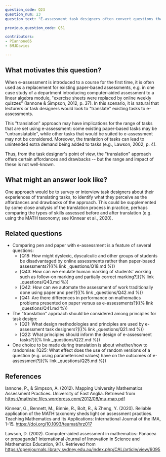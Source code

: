```yaml
---
question_code: Q23
question_num: 23
question_text: "E-assessment task designers often convert questions that could be asked on a traditional pen and paper exam: what are the implications, technicalities, affordances and drawbacks of this approach?" 

previous_question_code: Q51

contributors: 
- PIannone65 
- BMJDavies 

---
```






## What motivates this question?

When e-assessment is introduced to a course for the first time, it is often used as a replacement for existing paper-based assessments, e.g. in one case study of a department introducing computer-aided assessment to a linear algebra module, "exercise sheets were replaced by online weekly quizzes" (Iannone & Simpson, 2012, p. 37). In this scenario, it is natural that lecturers or task designers would look to "translate" existing tasks to e-assessments.

This "translation" approach may have implications for the range of tasks that are set using e-assessment: some existing paper-based tasks may be "untranslatable", while other tasks that would be suited to e-assessment may not be considered. Moreover, the tranlation of tasks can lead to unintended extra demand being added to tasks (e.g., Lawson, 2002, p. 4).

Thus, from the task designer's point of view, the "translation" approach offers certain affordances and drawbacks -- but the range and impact of these is not well-known.

## What might an answer look like?

One approach would be to survey or interview task designers about their experiences of translating tasks, to identify what they perceive as the affordances and drawbacks of the approach. This could be supplemented by some close analysis of the translation process in practice, perhaps comparing the types of skills assessed before and after translation (e.g. using the MATH taxonomy; see Kinnear et al., 2020).

## Related questions

* Comparing pen and paper with e-assessment is a feature of several questions:
  - [Q18: How might dyslexic, dyscalculic and other groups of students be disadvantaged by online assessments rather than paper-based assessments?]({% link _questions/Q18.md %})
  - [Q43: How can we emulate human marking of students’ working such as follow-on marking and partially correct marking?]({% link _questions/Q43.md %})
  - [Q42: How can we automate the assessment of work traditionally done using paper and pen?]({% link _questions/Q42.md %})
  - [Q41: Are there differences in performance on mathematics problems presented on paper versus as e-assessments?]({% link _questions/Q41.md %})
* The "translation" approach should be considered among principles for task design:
  - [Q21: What design methodologies and principles are used by e-assessment task designers?]({% link _questions/Q21.md %})
  - [Q22: What principles should inform the design of  e-assessment tasks?]({% link _questions/Q22.md %})
* One choice to be made during translation is about whether/how to randomise: [Q25: What effect does the use of random versions of a question (e.g. using parameterised values) have on the outcomes of e-assessment?]({% link _questions/Q25.md %})

## References

<div class="reference_list" markdown="1">

Iannone, P., & Simpson, A. (2012). Mapping University Mathematics Assessment Practices. University of East Anglia. Retrieved from <https://mathshe.files.wordpress.com/2012/08/mu-map.pdf>

Kinnear, G., Bennett, M., Binnie, R., Bolt, R., & Zheng, Y. (2020). Reliable application of the MATH taxonomy sheds light on assessment practices. Teaching Mathematics and Its Applications: International Journal of the IMA, 1–15. <https://doi.org/10.1093/teamat/hrz017>

Lawson, D. (2002). Computer-aided assessment in mathematics: Panacea or propaganda? International Journal of Innovation in Science and Mathematics Education, 9(1). Retrieved from <https://openjournals.library.sydney.edu.au/index.php/CAL/article/view/6095>

</div>
